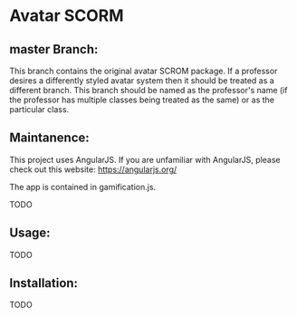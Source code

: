 # Avatar SCORM

## master Branch:

This branch contains the original avatar SCROM package. If a professor desires a differently styled avatar system then it should be treated as a different branch. This branch should be named as the professor's name (if the professor has multiple classes being treated as the same) or as the particular class.

## Maintanence:

This project uses AngularJS. If you are unfamiliar with AngularJS, please check out this website: https://angularjs.org/

The app is contained in gamification.js.

TODO

## Usage:

TODO

## Installation:

TODO
